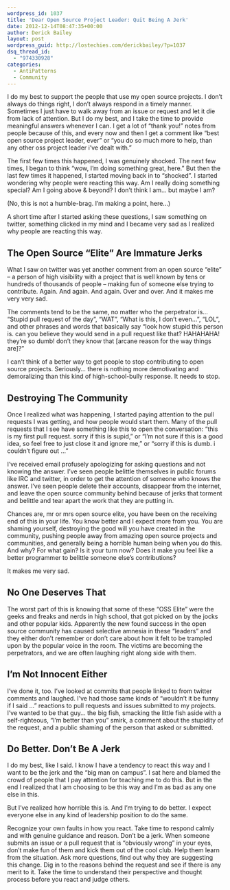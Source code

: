 ```yaml
---
wordpress_id: 1037
title: 'Dear Open Source Project Leader: Quit Being A Jerk'
date: 2012-12-14T08:47:35+00:00
author: Derick Bailey
layout: post
wordpress_guid: http://lostechies.com/derickbailey/?p=1037
dsq_thread_id:
  - "974330928"
categories:
  - AntiPatterns
  - Community
---
```

I do my best to support the people that use my open source projects. I don&#8217;t always do things right, I don&#8217;t always respond in a timely manner. Sometimes I just have to walk away from an issue or request and let it die from lack of attention. But I do my best, and I take the time to provide meaningful answers whenever I can. I get a lot of &#8220;thank you!&#8221; notes from people because of this, and every now and then I get a comment like &#8220;best open source project leader, ever&#8221; or &#8220;you do so much more to help, than any other oss project leader i&#8217;ve dealt with.&#8221; 

The first few times this happened, I was genuinely shocked. The next few times, I began to think &#8220;wow, I&#8217;m doing something great, here.&#8221; But then the last few times it happened, I started moving back in to &#8220;shocked&#8221;. I started wondering why people were reacting this way. Am I really doing something special? Am I going above & beyond? I don&#8217;t think I am… but maybe I am?

(No, this is not a humble-brag. I&#8217;m making a point, here…)

A short time after I started asking these questions, I saw something on twitter, something clicked in my mind and I became very sad as I realized why people are reacting this way. 

## The Open Source &#8220;Elite&#8221; Are Immature Jerks

What I saw on twitter was yet another comment from an open source &#8220;elite&#8221; &#8211; a person of high visibility with a project that is well known by tens or hundreds of thousands of people &#8211; making fun of someone else trying to contribute. Again. And again. And again. Over and over. And it makes me very very sad.

The comments tend to be the same, no matter who the perpetrator is… &#8220;Stupid pull request of the day&#8221;, &#8220;WAT&#8221;, &#8220;What is this, I don&#8217;t even&#8230;&#8221;, &#8220;LOL&#8221;, and other phrases and words that basically say &#8220;look how stupid this person is. can you believe they would send in a pull request like that? HAHAHAHA! they&#8217;re so dumb! don&#8217;t they know that [arcane reason for the way things are]?&#8221; 

I can&#8217;t think of a better way to get people to stop contributing to open source projects. Seriously… there is nothing more demotivating and demoralizing than this kind of high-school-bully response. It needs to stop.

## Destroying The Community

Once I realized what was happening, I started paying attention to the pull requests I was getting, and how people would start them. Many of the pull requests that I see have something like this to open the conversation: &#8220;this is my first pull request. sorry if this is supid,&#8221; or &#8220;I&#8217;m not sure if this is a good idea, so feel free to just close it and ignore me,&#8221; or &#8220;sorry if this is dumb. i couldn&#8217;t figure out …&#8221;

I&#8217;ve received email profusely apologizing for asking questions and not knowing the answer. I&#8217;ve seen people belittle themselves in public forums like IRC and twitter, in order to get the attention of someone who knows the answer. I&#8217;ve seen people delete their accounts, disappear from the internet, and leave the open source community behind because of jerks that torment and belittle and tear apart the work that they are putting in. 

Chances are, mr or mrs open source elite, you have been on the receiving end of this in your life. You know better and I expect more from you. You are shaming yourself, destroying the good will you have created in the community, pushing people away from amazing open source projects and communities, and generally being a horrible human being when you do this. And why? For what gain? Is it your turn now? Does it make you feel like a better programmer to belittle someone else&#8217;s contributions?

It makes me very sad.

## No One Deserves That

The worst part of this is knowing that some of these &#8220;OSS Elite&#8221; were the geeks and freaks and nerds in high school, that got picked on by the jocks and other popular kids. Apparently the new found success in the open source community has caused selective amnesia in these &#8220;leaders&#8221; and they either don&#8217;t remember or don&#8217;t care about how it felt to be trampled upon by the popular voice in the room. The victims are becoming the perpetrators, and we are often laughing right along side with them. 

## I&#8217;m Not Innocent Either

I&#8217;ve done it, too. I&#8217;ve looked at commits that people linked to from twitter comments and laughed. I&#8217;ve had those same kinds of &#8220;wouldn&#8217;t it be funny if I said …&#8221; reactions to pull requests and issues submitted to my projects. I&#8217;ve wanted to be that guy… the big fish, smacking the little fish aside with a self-righteous, &#8220;I&#8217;m better than you&#8221; smirk, a comment about the stupidity of the request, and a public shaming of the person that asked or submitted. 

## Do Better. Don&#8217;t Be A Jerk

I do my best, like I said. I know I have a tendency to react this way and I want to be the jerk and the &#8220;big man on campus&#8221;. I sat here and blamed the crowd of people that I pay attention for teaching me to do this. But in the end I realized that I am choosing to be this way and I&#8217;m as bad as any one else in this.

But I&#8217;ve realized how horrible this is. And I&#8217;m trying to do better. I expect everyone else in any kind of leadership position to do the same. 

Recognize your own faults in how you react. Take time to respond calmly and with genuine guidance and reason. Don&#8217;t be a jerk. When someone submits an issue or a pull request that is &#8220;obviously wrong&#8221; in your eyes, don&#8217;t make fun of them and kick them out of the cool club. Help them learn from the situation. Ask more questions, find out why they are suggesting this change. Dig in to the reasons behind the request and see if there is any merit to it. Take the time to understand their perspective and thought process before you react and judge others.